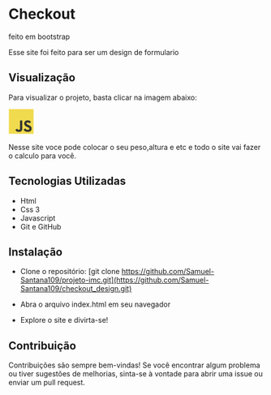 # Checkout
 
feito em bootstrap

<p>Esse site foi feito para ser um design de formulario
</p>

## Visualização

<p>Para visualizar o projeto, basta clicar na imagem abaixo: </p>

 <a href="https://samuel-santana109.github.io/checkout/" target="_blank">
 <img src="https://github.com/devicons/devicon/blob/master/icons/javascript/javascript-original.svg" width="50" height="50" target="_blank">
 </a>

<p> Nesse site voce pode colocar o seu peso,altura e etc e todo o site vai fazer o calculo para você. </p>

 ## Tecnologias Utilizadas

 - Html 
 - Css 3
 - Javascript 
 - Git e GitHub 
 

 ## Instalação 

 - Clone o repositório: [git clone https://github.com/Samuel-Santana109/projeto-imc.git](https://github.com/Samuel-Santana109/checkout_design.git)

 - Abra o arquivo index.html em seu navegador

 - Explore o site e divirta-se!

## Contribuição 

<p> Contribuições são sempre bem-vindas! Se você encontrar algum problema ou tiver sugestões de melhorias, 
  sinta-se à vontade para abrir uma issue ou enviar um pull request.  </p>
